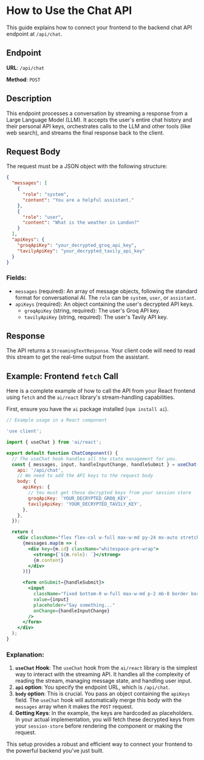 # How to Use the Chat API

This guide explains how to connect your frontend to the backend chat API endpoint at `/api/chat`.

## Endpoint

**URL**: `/api/chat`

**Method**: `POST`

## Description

This endpoint processes a conversation by streaming a response from a Large Language Model (LLM). It accepts the user's entire chat history and their personal API keys, orchestrates calls to the LLM and other tools (like web search), and streams the final response back to the client.

## Request Body

The request must be a JSON object with the following structure:

```json
{
  "messages": [
    {
      "role": "system",
      "content": "You are a helpful assistant."
    },
    {
      "role": "user",
      "content": "What is the weather in London?"
    }
  ],
  "apiKeys": {
    "groqApiKey": "your_decrypted_groq_api_key",
    "tavilyApiKey": "your_decrypted_tavily_api_key"
  }
}
```

### Fields:

-   `messages` (required): An array of message objects, following the standard format for conversational AI. The `role` can be `system`, `user`, or `assistant`.
-   `apiKeys` (required): An object containing the user's decrypted API keys.
    -   `groqApiKey` (string, required): The user's Groq API key.
    -   `tavilyApiKey` (string, required): The user's Tavily API key.

## Response

The API returns a `StreamingTextResponse`. Your client code will need to read this stream to get the real-time output from the assistant.

## Example: Frontend `fetch` Call

Here is a complete example of how to call the API from your React frontend using `fetch` and the `ai/react` library's stream-handling capabilities.

First, ensure you have the `ai` package installed (`npm install ai`).

```jsx
// Example usage in a React component

'use client';

import { useChat } from 'ai/react';

export default function ChatComponent() {
  // The useChat hook handles all the state management for you.
  const { messages, input, handleInputChange, handleSubmit } = useChat({
    api: '/api/chat',
    // We need to add the API keys to the request body
    body: {
      apiKeys: {
        // You must get these decrypted keys from your session store
        groqApiKey: 'YOUR_DECRYPTED_GROQ_KEY',
        tavilyApiKey: 'YOUR_DECRYPTED_TAVILY_KEY',
      },
    },
  });

  return (
    <div className="flex flex-col w-full max-w-md py-24 mx-auto stretch">
      {messages.map(m => (
        <div key={m.id} className="whitespace-pre-wrap">
          <strong>{`${m.role}: `}</strong>
          {m.content}
        </div>
      ))}

      <form onSubmit={handleSubmit}>
        <input
          className="fixed bottom-0 w-full max-w-md p-2 mb-8 border border-gray-300 rounded shadow-xl"
          value={input}
          placeholder="Say something..."
          onChange={handleInputChange}
        />
      </form>
    </div>
  );
}
```

### Explanation:

1.  **`useChat` Hook**: The `useChat` hook from the `ai/react` library is the simplest way to interact with the streaming API. It handles all the complexity of reading the stream, managing message state, and handling user input.
2.  **`api` option**: You specify the endpoint URL, which is `/api/chat`.
3.  **`body` option**: This is crucial. You pass an object containing the `apiKeys` field. The `useChat` hook will automatically merge this body with the `messages` array when it makes the `POST` request.
4.  **Getting Keys**: In the example, the keys are hardcoded as placeholders. In your actual implementation, you will fetch these decrypted keys from your `session-store` before rendering the component or making the request.

This setup provides a robust and efficient way to connect your frontend to the powerful backend you've just built.
